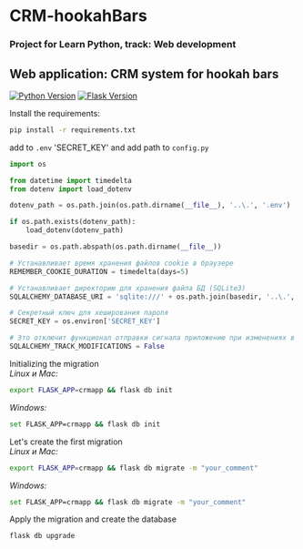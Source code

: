# CRM-hookahBars
### Project for Learn Python, track:  Web development
## Web application: CRM system for hookah bars

[![Python Version](https://img.shields.io/badge/python-3.10-brightgreen.svg)](https://python.org)
[![Flask Version](https://img.shields.io/badge/Flask-2.2.3-brightgreen.svg)](https://djangoproject.com)

Install the requirements:
```bash
pip install -r requirements.txt
```
add to `.env` 'SECRET_KEY' and add path to `config.py`
```python
import os

from datetime import timedelta
from dotenv import load_dotenv

dotenv_path = os.path.join(os.path.dirname(__file__), '..\.', '.env')

if os.path.exists(dotenv_path):
    load_dotenv(dotenv_path)

basedir = os.path.abspath(os.path.dirname(__file__))

# Устанавливает время хранения файлов cookie в браузере
REMEMBER_COOKIE_DURATION = timedelta(days=5)

# Устанавливает директорию для хранения файла БД (SQLite3)
SQLALCHEMY_DATABASE_URI = 'sqlite:///' + os.path.join(basedir, '..\.', 'crmapp.db')

# Секретный ключ для хеширования пароля
SECRET_KEY = os.environ['SECRET_KEY']

# Это отключит функционал отправки сигнала приложению при изменениях в БД
SQLALCHEMY_TRACK_MODIFICATIONS = False
```
Initializing the migration<br>
_Linux и Mac:_ 
```bash 
export FLASK_APP=crmapp && flask db init
```
_Windows:_ 
```bash
set FLASK_APP=crmapp && flask db init
```
Let's create the first migration<br>
_Linux и Mac:_ 
```bash
export FLASK_APP=crmapp && flask db migrate -m "your_comment"
```
_Windows:_ 
```bash
set FLASK_APP=crmapp && flask db migrate -m "your_comment"
```
Apply the migration and create the database
```bash
flask db upgrade
```

